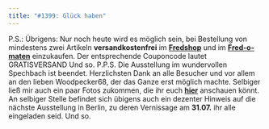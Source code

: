 ```yaml
---
title: "#1399: Glück haben"
---
```


P.S.:
Übrigens: Nur noch heute wird es möglich sein, bei Bestellung von mindestens zwei Artikeln <strong>versandkostenfrei</strong> im <a href="http://fredshop.spreadshirt.net/de/DE/Shop"><strong>Fredshop</strong></a> und im <a href="http://fred-o-mat.spreadshirt.net/-/-/Shop/"><strong>Fred-o-maten</strong></a> einzukaufen. 
Der entsprechende Couponcode lautet
GRATISVERSAND
Und so.
P.P.S.
Die Ausstellung im wundervollen Spechbach ist beendet. Herzlichsten Dank an alle Besucher und vor allem an den lieben Woodpecker68, der das Ganze erst möglich machte. Selbiger ließ mir auch ein paar Fotos zukommen, die ihr euch <a href="http://www.fonflatter.de/ausstellung"><strong>hier</strong></a> anschauen könnt.
An selbiger Stelle befindet sich übigens auch ein dezenter Hinweis auf die nächste Ausstellung in Berlin, zu deren Vernissage am <strong>31.07.</strong> ihr alle eingeladen seid.
Und so.
